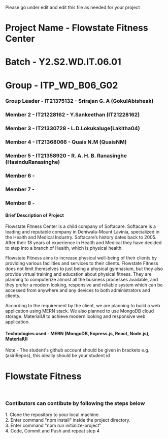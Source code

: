 Please go under edit and edit this file as needed for your project

# Project Name - Flowstate Fitness Center
# Batch - Y2.S2.WD.IT.06.01
# Group - ITP_WD_B06_G02
### Group Leader - IT21375132 - Srirajan G. A (GokulAbisheak)
### Member 2 - IT21228162 - Y.Sankeethan (IT21228162)
### Member 3 - IT21330728 - L.D.Lokukaluge(Lakitha04)
### Member 4 - IT21368066 -  Quais N.M (QuaisNM)
### Member 5 - IT21358920 - R. A. H. B. Ranasinghe (HasinduRanasinghe)
### Member 6 - 
### Member 7 - 
### Member 8 - 

#### Brief Description of Project

Flowstate Fitness Center is a child company of Softacare. Softacare is a leading and reputable 
company in Dehiwala-Mount Lavinia, specialized in the Health and Medical Industry. Softacare’s 
history dates back to 2005. After their 18 years of experience in Health and Medical they have 
decided to step into a branch of Health, which is physical health.

Flowstate Fitness aims to increase physical well-being of their clients by providing various 
facilities and services to their clients. Flowstate Fitness does not limit themselves to just being a 
physical gymnasium, but they also provide virtual training and education about physical fitness.
They are planning to computerize almost all the business processes available, and they prefer a
modern looking, responsive and reliable system which can be accessed from anywhere and any 
devices to both administrators and clients.

According to the requirement by the client, we are planning to build a web application using 
MERN stack. We also planned to use MongoDB cloud storage. MaterialUI to achieve modern 
looking and responsive web application.

#### Technologies used - MERN (MongoDB, Express.js, React, Node.js), MaterialUI

Note - The student's github account should be given in brackets e.g. (asiriRepos), this ideally should be your student id 


<h1>Flowstate Fitness</h1>
<br>
<h3>Contibutors can contibute by following the steps below</h3>

<p> 1. Clone the repository to your local machine. <br>
    2. Enter command "npm install" inside the project directory. <br>
    3. Enter command "npm run initialize-project" <br>
    4. Code, Commit and Push and repeat step 4 <br>
</p>
